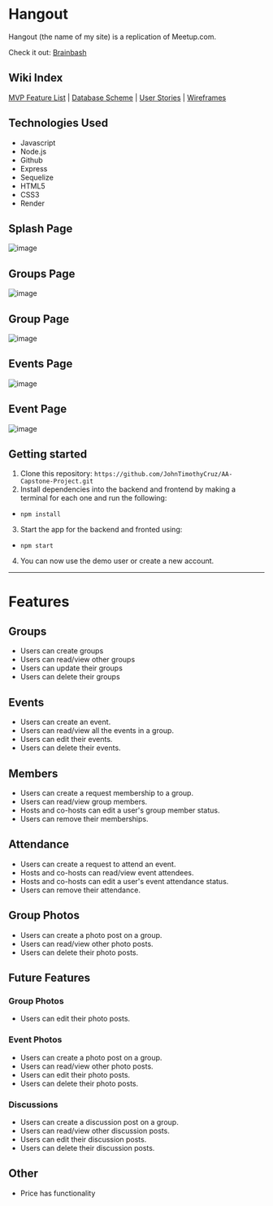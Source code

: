 # Hangout

Hangout (the name of my site) is a replication of Meetup.com.

Check it out: [Brainbash](https://brainbash.onrender.com/)

## Wiki Index
[MVP Feature List](https://github.com/JohnTimothyCruz/AA-Capstone-Project/wiki/MVP-Feature-List) |
[Database Scheme](https://github.com/JohnTimothyCruz/AA-Capstone-Project/wiki/Database-Schema) |
[User Stories](https://github.com/JohnTimothyCruz/AA-Capstone-Project/wiki/User-Stories) |
[Wireframes](https://github.com/JohnTimothyCruz/AA-Capstone-Project/wiki/Wireframes)

## Technologies Used
* Javascript
* Node.js
* Github
* Express
* Sequelize
* HTML5
* CSS3
* Render

## Splash Page
![image](https://user-images.githubusercontent.com/112726832/235204260-879eb0d0-89a2-402e-ac10-2f74cc639068.png)

## Groups Page
![image](https://user-images.githubusercontent.com/112726832/235204307-62fdc99e-d977-44a3-a30a-992ba3ed6e6c.png)

## Group Page
![image](https://user-images.githubusercontent.com/112726832/235204381-bf8f593d-45af-46bf-886b-bd5445f63237.png)

## Events Page
![image](https://user-images.githubusercontent.com/112726832/235204463-00245352-32c9-40ea-9b0c-c87d57ae021d.png)

## Event Page
![image](https://user-images.githubusercontent.com/112726832/235204516-5b00e752-072b-4e12-ad20-10cb0c5e6588.png)

## Getting started
1. Clone this repository:
    `
    https://github.com/JohnTimothyCruz/AA-Capstone-Project.git
    `
2. Install dependencies into the backend and frontend by making a terminal for each one and run the following:
* `npm install`
3. Start the app for the backend and fronted using:
* `npm start`
4. You can now use the demo user or create a new account.

***

# Features
## Groups
* Users can create groups
* Users can read/view other groups
* Users can update their groups
* Users can delete their groups

## Events
* Users can create an event.
* Users can read/view all the events in a group.
* Users can edit their events.
* Users can delete their events.

## Members
* Users can create a request membership to a group.
* Users can read/view group members.
* Hosts and co-hosts can edit a user's group member status.
* Users can remove their memberships.

## Attendance
* Users can create a request to attend an event.
* Hosts and co-hosts can read/view event attendees.
* Hosts and co-hosts can edit a user's event attendance status.
* Users can remove their attendance.

## Group Photos
* Users can create a photo post on a group.
* Users can read/view other photo posts.
* Users can delete their photo posts.

## Future Features
### Group Photos
* Users can edit their photo posts.

### Event Photos
* Users can create a photo post on a group.
* Users can read/view other photo posts.
* Users can edit their photo posts.
* Users can delete their photo posts.

### Discussions
* Users can create a discussion post on a group.
* Users can read/view other discussion posts.
* Users can edit their discussion posts.
* Users can delete their discussion posts.

## Other
* Price has functionality
